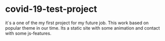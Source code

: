 # covid-19-test-project

it`s a one of the my first project for my future job. 
This work based on popular theme in our time. Its a static site with some animation and contact with some js-features.


